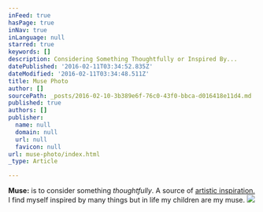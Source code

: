 ```yaml
---
inFeed: true
hasPage: true
inNav: true
inLanguage: null
starred: true
keywords: []
description: Considering Something Thoughtfully or Inspired By...
datePublished: '2016-02-11T03:34:52.835Z'
dateModified: '2016-02-11T03:34:48.511Z'
title: Muse Photo
author: []
sourcePath: _posts/2016-02-10-3b389e6f-76c0-43f0-bbca-d016418e11d4.md
published: true
authors: []
publisher:
  name: null
  domain: null
  url: null
  favicon: null
url: muse-photo/index.html
_type: Article

---
```

**Muse:** is to consider something _thoughtfully_. A source of [artistic inspiration.][0] I find myself inspired by many things but in life my children are my muse. ![](https://s3-us-west-2.amazonaws.com/the-grid-img/p/2be761baeafae02bbf057c4c3caf6004e988cdcd.jpg)

[0]: https://www.facebook.com/RebeccasPics/